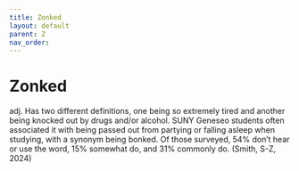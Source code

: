```yaml
---
title: Zonked
layout: default
parent: Z
nav_order:
---
```


# Zonked

adj. Has two different definitions, one being so extremely tired and another being knocked out by drugs and/or alcohol. SUNY Geneseo students often associated it with being passed out from partying or falling asleep when studying, with a synonym being bonked. Of those surveyed, 54% don’t hear or use the word, 15% somewhat do, and 31% commonly do. (Smith, S-Z, 2024)
